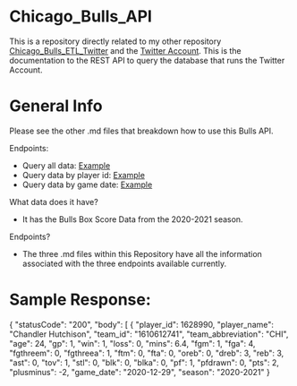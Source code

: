 # Chicago_Bulls_API
This is a repository directly related to my other repository [Chicago_Bulls_ETL_Twitter](https://github.com/culpgrant/Chicago_Bulls_ETL_Twitter) and the [Twitter Account](https://twitter.com/stats_bulls). This is the documentation to the REST API to query the database that runs the Twitter Account.

# General Info
Please see the other .md files that breakdown how to use this Bulls API.

Endpoints:
- Query all data: [Example](https://github.com/culpgrant/Chicago_Bulls_API/blob/main/API_Get_All.md)
- Query data by player id: [Example](https://github.com/culpgrant/Chicago_Bulls_API/blob/main/API_Get_Player_ID.md)
- Query data by game date: [Example](https://github.com/culpgrant/Chicago_Bulls_API/blob/main/API_Get_Game_Date.md)

What data does it have?
- It has the Bulls Box Score Data from the 2020-2021 season.

Endpoints?
- The three .md files within this Repository have all the information associated with the three endpoints available currently.

# Sample Response:
{
    "statusCode": "200",
    "body": [
        {
            "player_id": 1628990,
            "player_name": "Chandler Hutchison",
            "team_id": "1610612741",
            "team_abbreviation": "CHI",
            "age": 24,
            "gp": 1,
            "win": 1,
            "loss": 0,
            "mins": 6.4,
            "fgm": 1,
            "fga": 4,
            "fgthreem": 0,
            "fgthreea": 1,
            "ftm": 0,
            "fta": 0,
            "oreb": 0,
            "dreb": 3,
            "reb": 3,
            "ast": 0,
            "tov": 1,
            "stl": 0,
            "blk": 0,
            "blka": 0,
            "pf": 1,
            "pfdrawn": 0,
            "pts": 2,
            "plusminus": -2,
            "game_date": "2020-12-29",
            "season": "2020-2021"
        }
